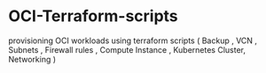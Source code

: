 # OCI-Terraform-scripts
provisioning OCI workloads using terraform scripts ( Backup , VCN , Subnets , Firewall rules , Compute Instance , Kubernetes Cluster, Networking )
